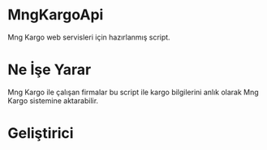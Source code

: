 # MngKargoApi
Mng Kargo web servisleri için hazırlanmış script.

# Ne İşe Yarar
Mng Kargo ile çalışan firmalar bu script ile kargo bilgilerini anlık olarak Mng Kargo sistemine aktarabilir.

# Geliştirici
